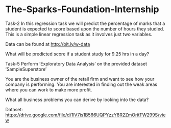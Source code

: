 # The-Sparks-Foundation-Internship
Task-2 
In this regression task we will predict the percentage of marks that a student is expected to score based upon the number of hours they studied. This is a simple linear regression task as it involves just two variables. 

Data can be found at http://bit.ly/w-data

What will be predicted score if a student study for 9.25 hrs in a day?












Task-5
Perform ‘Exploratory Data Analysis’ on the provided dataset ‘SampleSuperstore’

You are the business owner of the retail firm and want to see how your company is performing. You are interested in finding out the weak areas where you can work to make more profit.

What all business problems you can derive by looking into the data?

Dataset: https://drive.google.com/file/d/1lV7is1B566UQPYzzY8R2ZmOritTW299S/view
